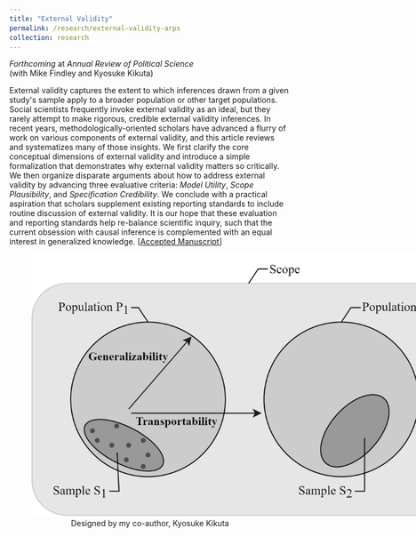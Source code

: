 ```yaml
---
title: "External Validity"
permalink: /research/external-validity-arps
collection: research
---
```

*Forthcoming* at *Annual Review of Political Science*  
(with Mike Findley and Kyosuke Kikuta)

External validity captures the extent to which inferences drawn from a given study's sample apply to a broader population or other target populations. Social scientists frequently invoke external validity as an ideal, but they rarely attempt to make rigorous, credible external validity inferences. In recent years, methodologically-oriented scholars have advanced a flurry of work on various components of external validity, and this article reviews and systematizes many of those insights. We first clarify the core conceptual dimensions of external validity and introduce a simple formalization that demonstrates why external validity matters so critically.  We then organize disparate arguments about how to address external validity by advancing three evaluative criteria: *Model Utility*, *Scope Plausibility*, and *Specification Credibility*. We conclude with a practical aspiration that scholars supplement existing  reporting standards to include routine discussion of external validity. It is our hope that these evaluation and reporting standards help re-balance scientific inquiry, such that the current obsession with causal inference is complemented with an equal interest in generalized knowledge. [[Accepted Manuscript](https://mikedenly.com/files/external-validity-ARPS.pdf)]

  
<figure style="width: 769px; height: 550px"  class="align-center">
  <img src="/images/ev.png" alt="" />
  <figcaption> &nbsp; &nbsp; &nbsp; &nbsp; &nbsp; &nbsp; &nbsp; &nbsp; &nbsp; Designed by my co-author, Kyosuke Kikuta</figcaption>
</figure>